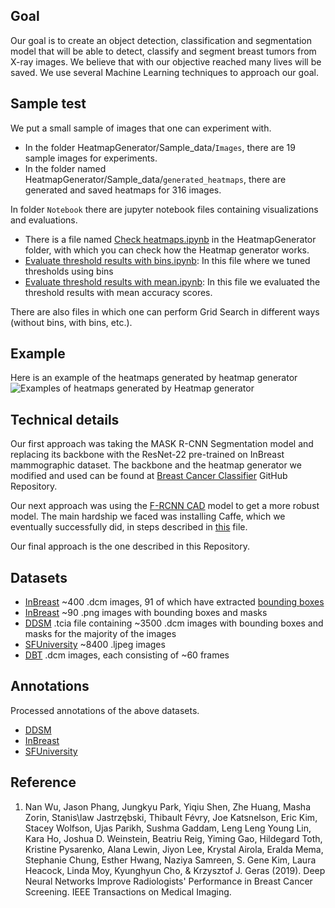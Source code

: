 ## Goal
Our goal is to create an object detection, classification and segmentation model that will be able to detect, classify and segment breast tumors from X-ray images. We believe that with our objective reached many lives will be saved. We use several Machine Learning techniques to approach our goal.

## Sample test
We put a small sample of images that one can experiment with.
- In the folder HeatmapGenerator/Sample_data/`Images`, there are 19 sample images for experiments.
- In the folder named HeatmapGenerator/Sample_data/`generated_heatmaps`, there are generated and saved heatmaps for 316 images.

In folder `Notebook` there are jupyter notebook files containing visualizations and evaluations.
- There is a file named [Check heatmaps.ipynb](https://github.com/badalyaz/cancer_detection/blob/interns_branch/HeatmapGenerator/Notebooks/Check%20heatmaps.ipynb) in the HeatmapGenerator folder, with which you can check how the Heatmap generator works.
- [Evaluate threshold results with bins.ipynb](https://github.com/badalyaz/cancer_detection/blob/interns_branch/HeatmapGenerator/Notebooks/Evaluate%20threshold%20results%20with%20bins.ipynb): In this file where we tuned thresholds using bins
- [Evaluate threshold results with mean.ipynb](https://github.com/badalyaz/cancer_detection/blob/interns_branch/HeatmapGenerator/Notebooks/Evaluate%20threshold%20results%20with%20mean.ipynb): In this file we evaluated the threshold results with mean accuracy scores.

There are also files in which one can perform Grid Search in different ways (without bins, with bins, etc.).

## Example
Here is an example of the heatmaps generated by heatmap generator
![Examples of heatmaps generated by Heatmap generator](https://github.com/badalyaz/cancer_detection/blob/interns_branch/HeatmapGenerator/heatmaps.png "heatmaps")

## Technical details
Our first approach was taking the MASK R-CNN Segmentation model and replacing its backbone with the ResNet-22 pre-trained on InBreast mammographic dataset. The backbone and the heatmap generator we modified and used can be found at [Breast Cancer Classifier](https://github.com/nyukat/breast_cancer_classifier) GitHub Repository.

Our next approach was using the [F-RCNN CAD](https://github.com/riblidezso/frcnn_cad) model to get a more robust model. The main hardship we faced was installing Caffe, which we eventually successfully did, in steps described in [this](https://github.com/badalyaz/cancer_detection/blob/interns_branch/Documents/Installing%20caffe.pdf) file.

Our final approach is the one described in this Repository.

## Datasets
- [InBreast](https://www.kaggle.com/datasets/ramanathansp20/inbreast-dataset) ~400 .dcm images, 91 of which have extracted [bounding boxes](https://github.com/riblidezso/frcnn_cad/blob/master/data/inbreast_ground_truth_cancer_bbox_rois.tsv)
- [InBreast](https://www.dropbox.com/sh/eu7wc3hl30a6knt/AABhn6BmENJFo-5Ya0wEwvQCa?dl=0) ~90 .png images with bounding boxes and masks
- [DDSM](https://wiki.cancerimagingarchive.net/display/Public/CBIS-DDSM) .tcia file containing ~3500 .dcm images with bounding boxes and masks for the majority of the images
- [SFUniversity](http://www.eng.usf.edu/cvprg/Mammography/Database.html) ~8400 .ljpeg images
- [DBT](https://wiki.cancerimagingarchive.net/pages/viewpage.action?pageId=64685580) .dcm images, each consisting of ~60 frames

## Annotations
Processed annotations of the above datasets.
- [DDSM](https://github.com/badalyaz/cancer_detection/tree/interns_branch/DataProcessing/Annotations/DDSMAnnotations)
- [InBreast](https://github.com/badalyaz/cancer_detection/tree/interns_branch/DataProcessing/Annotations/INbreastAnnotations)
- [SFUniversity](https://github.com/badalyaz/cancer_detection/blob/interns_branch/DataProcessing/Annotations/SFUAnnotations.pickle)

## Reference

1. Nan Wu, Jason Phang, Jungkyu Park, Yiqiu Shen, Zhe Huang, Masha Zorin, Stanis\law Jastrzębski, Thibault Févry, Joe Katsnelson, Eric Kim, Stacey Wolfson, Ujas Parikh, Sushma Gaddam, Leng Leng Young Lin, Kara Ho, Joshua D. Weinstein, Beatriu Reig, Yiming Gao, Hildegard Toth, Kristine Pysarenko, Alana Lewin, Jiyon Lee, Krystal Airola, Eralda Mema, Stephanie Chung, Esther Hwang, Naziya Samreen, S. Gene Kim, Laura Heacock, Linda Moy, Kyunghyun Cho, & Krzysztof J. Geras (2019). Deep Neural Networks Improve Radiologists' Performance in Breast Cancer Screening. IEEE Transactions on Medical Imaging.


